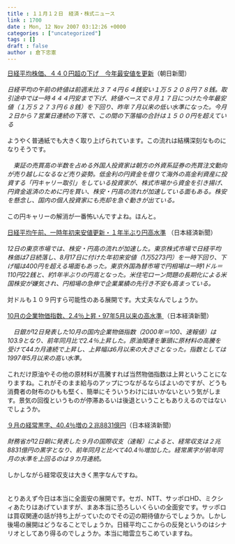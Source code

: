 ```yaml
---
title : １１月１２日　経済・株式ニュース
link : 1700
date : Mon, 12 Nov 2007 03:12:26 +0000
categories : ["uncategorized"]
tags : []
draft : false
author : 倉下忠憲
---
```


<A HREF="http://www.asahi.com/business/update/1112/TKY200711120004.html" TARGET="_blank">日経平均株価、４４０円超の下げ　今年最安値を更新</A>（朝日新聞）<BR><BR><I>日経平均の午前の終値は前週末比３７４円６４銭安い１万５２０８円７８銭。取引途中では一時４４４円安まで下げ、終値ベースで８月１７日につけた今年最安値（１万５２７３円６８銭）を下回り、昨年７月以来の低い水準になった。今月２日から７営業日連続の下落で、この間の下落幅の合計は１５００円を超えている</I><BR><BR>ようやく普通紙でも大きく取り上げられています。この流れは結構深刻なものになりそうです。<BR><BR><I>　東証の売買高の半数を占める外国人投資家は朝方の外資系証券の売買注文動向が売り越しになるなど売り姿勢。低金利の円資金を借りて海外の高金利資産に投資する「円キャリー取引」をしている投資家が、株式市場から資金を引き揚げ、円資金返済のために円を買い、株安・円高の流れが加速している面もある。株安を懸念し、国内の個人投資家にも売却を急ぐ動きが出ている。 </I><BR><BR>この円キャリーの解消が一番怖いんですよね。ほんと。<BR><BR><A HREF="http://www.nikkei.co.jp/news/main/20071112AT2D1200612112007.html" TARGET="_blank">日経平均午前、一時年初来安値更新・１年半ぶり円高水準</A> （日本経済新聞）<BR><BR><I>12日の東京市場では、株安・円高の流れが加速した。東京株式市場で日経平均株価は7日続落し、8月17日に付けた年初来安値（1万5273円）を一時下回り、下げ幅は400円を超える場面もあった。東京外国為替市場で円相場は一時1ドル＝110円22銭と、約1年半ぶりの円高となった。米住宅ローン問題の長期化による米国株安が嫌気され、円相場の急伸で企業業績の先行き不安も高まっている。 </I><BR><BR>対ドルも１０９円すら可能性のある展開です。大丈夫なんでしょうか。<BR><BR><A HREF="http://www.nikkei.co.jp/news/main/20071112AT2C1200C12112007.html" TARGET="_blank">10月の企業物価指数、2.4％上昇・97年5月以来の高水準 </A>（日本経済新聞）<BR><BR><I>　日銀が12日発表した10月の国内企業物価指数（2000年＝100、速報値）は103.9となり、前年同月比で2.4％上昇した。原油関連を筆頭に原材料の高騰を受けて44カ月連続で上昇し、上昇幅は6月以来の大きさとなった。指数としては1997年5月以来の高い水準。</I> <BR><BR>これだけ原油やその他の原材料が高騰すれば当然物価指数は上昇ということになりますね。これがそのまま給与のアップにつながるならばよいのですが、どうも消費者の財布のひもも堅く、簡単にそういうわけにはいかないという気がします。景気の回復というものが停滞あるいは後退ということもありえるのではないでしょうか。<BR><BR><A HREF="http://www.nikkei.co.jp/news/keizai/20071112NTE2IFN01109112007.html" TARGET="_blank">９月の経常黒字、40.4％増の２兆8831億円</A>（日本経済新聞）<BR><BR><I>財務省が12日朝に発表した９月の国際収支（速報）によると、経常収支は２兆8831億円の黒字となり、前年同月と比べて40.4％増加した。経常黒字が前年同月の水準を上回るのは９カ月連続。</I><BR><BR>しかしながら経常収支は大きく黒字なんですね。<BR><BR><BR>とりあえず今日は本当に全面安の展開です。セガ、NTT、サッポロHD、ミクシィあたりはあげていますが、まあ本当に恐ろしいくらいの全面安です。サッポロは買収関連の話が持ち上がっていたのでその辺の期待値からでしょうか。しかし後場の展開はどうなることでしょうか。日経平均ここからの反発というのはシナリオとしてあり得るのでしょうか。本当に暗雲立ちこめていますね。<BR><BR><br><br>

